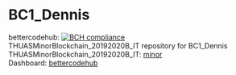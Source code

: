 # BC1_Dennis 
bettercodehub: [![BCH compliance](https://bettercodehub.com/edge/badge/web3assignments/BC1_Dennis?branch=master)](https://bettercodehub.com/) 
<br> 
THUASMinorBlockchain_20192020B_IT repository for BC1_Dennis 
<br> 
THUASMinorBlockchain_20192020B_IT: [minor] 
<br> 
Dashboard: [bettercodehub] 
<br> 

[minor]: https://github.com/web3examples/THUASMinorBlockchain_20192020B_IT
[bettercodehub]: https://github.com/web3assignments/bettercodehub

